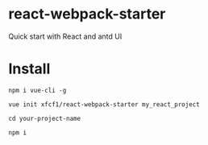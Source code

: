 # react-webpack-starter
Quick start with React and antd UI

# Install

```npm i vue-cli -g```

```vue init xfcf1/react-webpack-starter my_react_project```

```cd your-project-name```

```npm i```
